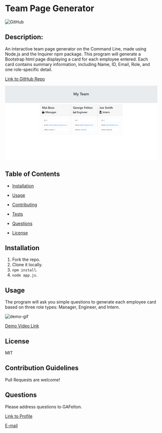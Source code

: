 # Team Page Generator

  ![GitHub](https://img.shields.io/github/license/GAFelton/team-page-generator-8)

  ## Description:

  An interactive team page generator on the Command Line, made using Node.js and the Inquirer npm package. This program will generate a Bootstrap html page displaying a card for each employee entered. Each card contains summary information, including Name, ID, Email, Role, and one role-specific detail.

[Link to GitHub Repo](https://github.com/GAFelton/team-page-generator-8)

![Team-html-example-screenshot](.\Assets\teamhtml-example-screenshot)

  

  ## Table of Contents

 * [Installation](#Installation)

 * [Usage](#Usage)

 * [Contributing](#Contributing)

 * [Tests](#Tests)

 * [Questions](#Questions)

 * [License](#License)

  

  ## Installation

1. Fork the repo. 
2. Clone it locally. 
3. `npm install`.
4. `node app.js`.

  

  ## Usage

  The program will ask you simple questions to generate each employee card based on three role types: Manager, Engineer, and Intern.

![demo-gif](.\Assets\demo.gif)

[Demo Video Link](https://drive.google.com/file/d/15qsqtER9H-os5Jq-vDdXTErYnyNMHLIp/view)



  ## License

  MIT

  

  ## Contribution Guidelines

  Pull Requests are welcome!

  

  ## Questions

  Please address questions to GAFelton.

  [Link to Profile](https://github.com/GAFelton)

  [E-mail](mailto:64555318+GAFelton@users.noreply.github.com)
